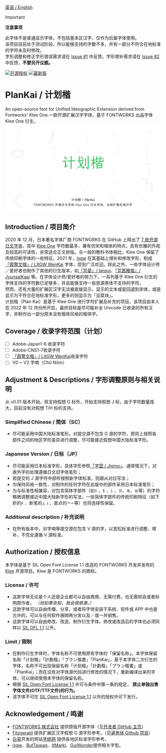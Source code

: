 [英语 / English](README.en.md)

> [!IMPORTANT]  
> **注意事项**
> 
> 此字体不是普通显示字体，不包括基本区汉字，仅作为后备字体使用。  
> 该项目目前处于测试阶段，所以能够支持的字数不多，并有一部分不符合在地标准的字符未及时修改。  
> 字形调整和修正字形错误需求请在 [Issue #1](https://github.com/Des-Magmeta/PlanKai/issues/1) 中反馈，字形增补需求请在 [Issue #2](https://github.com/Des-Magmeta/PlanKai/issues/2) 中反馈，**不要另开议题。**

[![开源授权](https://img.shields.io/github/license/Des-Magmeta/PlanKai?style=flat-square)](https://github.com/Des-Magmeta/PlanKai) 
 [![最新版](https://img.shields.io/github/release/Des-Magmeta/PlanKai?style=flat-square)](https://github.com/Des-Magmeta/PlanKai/releases/latest)  

# PlanKai / 计划楷

An open-source font for Unified Ideographic Extension derived from Fontworks' Klee One.一款开源扩展汉字字体，基于 FONTWORKS 出品字体 Klee One 衍生。
![](https://raw.githubusercontent.com/Des-Magmeta/PlanKai/main/images/PlanKai-1.jpg)  

## Introduction / 项目简介

2020 年 12 月，日本著名字体厂商 FONTWORKS 在 GitHub 上释出了 [7 款开源日文字体](https://github.com/fontworks-fonts)，其中 [Klee One](https://github.com/fontworks-fonts/Klee) 字符数最多，兼有仿宋和楷体的特点，具有优雅的外观及较高的可读性，非常适合正文排版。与一般的教科书体相比，Klee One 保留了传统印刷字体的一些特征。2021 年，[lxgw](https://github.com/lxgw) 在其基础上增补和修改字形，制成[「霞鹜文楷」/ LXGW WenKai](https://github.com/lxgw/LxgwWenKai) 字体，受到广泛欢迎。除此之外，一些字体设计师／爱好者也制作了其他的衍生版本，如[「芫荽」/ Iansui](https://github.com/ButTaiwan/iansui)、[「芫茜雅楷」/ JyunsaiKaai](https://github.com/ItMarki/jyunsaikaai) 等。在字体设计师/爱好者的努力下，一系列基于 Klee One 衍生的字体支持的字符数已足够多，并且能够支持一些思源黑体不支持的字符。  
然而，还有大量的扩展区汉字无法被直接显示，显示的文本或是回退到宋体，或是显示为不符合在地标准字形，更多的则显示为「豆腐块」。  
计划楷（Plan Kai）是基于 Klee One 进行字符扩展及补充的项目。该项目由本人在 2022 年 12 月份所开启，最终目标是尽可能补全 Unicode 已收录的所有汉字，并制作出一部分原本没有楷体风格的楷体字。

## Coverage / 收录字符范围（计划）
- [ ] Adobe-Japan1-6 收录字符  
- [ ] Adobe-CNS1-7收录字符  
- [ ] [「霞鹜文楷」/ LXGW WenKai](https://github.com/lxgw/LxgwWenKai)收录字符  
- [ ] V0 ~ V2 字喃（Chữ Nôm）

## Adjustment & Descriptions / 字形调整原则与相关说明

从 v0.01 版本开始，除支持假想 G 标外，开始支持假想 J 标，由于字符数量庞大，目前没有对假想 T/H 标的支持。  
### Simplified Chinese / 简体（SC）
- 尽可能采用中国大陆标准笔形。对提交源不包含 G 源的字符，原则上按照各部件之间的地区字形差异进行调整，尽可能接近假想中国大陆标准字形。
 
### Japanese Version / 日标（JP）
- 尽可能采用日本标准字形，具体字形参照[「字雲 / Jigmo」](https://kamichikoichi.github.io/jigmo/)。通常情况下，对表外字的处理遵循日文旧字体笔形；  
- 若提交的 J 源字符中部件按照新字体标准，则跟从对应写法；  
- 为保持风格一致性，对制作的任何字符在此版中的部件采用日本标准笔形；  
- 为与标准性相兼容，对包含简体字部件（如`饣`、`钅`、`讠`、`贝`、`车`、`长`等）的字符略微调整接近中国大陆新字形的写法，一些简体字部件的传统印刷特征（如下折的`纟`、断笔的`㇜㇙`、直点的`宀亠`等）也将选择性保留。

### Additional description / 补充说明
* 在所有版本中，对字喃等提交源仅包含 V 源的字，以宽松标准进行调整、增补，不完全遵循 V 源标准。 

## Authorization / 授权信息

本字体是基于 SIL Open Font License 1.1 改造的 FONTWORKS 开发并发布的 [Klee](https://github.com/fontworks-fonts/Klee) 开源项目。Klee 是 FONTWORKS 的商标。

### License / 许可  

- 这款字体无论是个人还是企业都可以自由商用，无需付费，也无需知会或者标明原作者。 *（但如果告知，我会很感激。）*
- 这款字体可以自由传播、分享，或者将字体安装于系统、软件或 APP 中也是允许的，可以与任何软件捆绑再分发以及／或一并销售。
- 这款字体可以自由修改、改造，制作衍生字体。修改或改造后的字体也必须同样以 [SIL OFL 1.1](https://scripts.sil.org/OFL) 公开。

### Limit / 限制  

- 在制作衍生字体时，字体名称不可使用原有字体的「保留名称」。本字体保留名称「计划楷」「計劃楷」「プラン楷書」「PlanKai」，基于本字体二次衍生的字体，名称不可出现保留名称「计划楷」「計劃楷」「プラン楷書」或「PlanKai」；而在没有对字体源代码进行修改的情况下，重新编译出来的字体，可以继续使用本字体的保留名称。
- 根据 [SIL Open Font License 1.1](https://scripts.sil.org/OFL) 许可与条件中第一条的规定， **禁止单独出售字体文件(OTF/TTF文件)的行为。**
- 该字体不可在 [SIL Open Font License 1.1](https://scripts.sil.org/OFL) 以外的授权许可下发行。

## Acknowledgement / 鸣谢

- [FONTWORKS 株式会社](http://fontworks.co.jp) 提供原版开源字体（见[开发者 GitHub 主页](https://github.com/fontworks-fonts/)）
- [Fitzgerald](https://github.com/Fitzgerald-Porthmouth-Koenigsegg/Plangothic-Project) 提供扩展区汉字假想 G 源字形参考。（见[遍黑体 Github 项目](https://github.com/Fitzgerald-Porthmouth-Koenigsegg/Plangothic-Project)）
- [白易](https://github.com/yi-bai)开发的网站[字统网](https://zi.tools) 提供各地区标准字形参考。
- [lxgw](https://github.com/lxgw)、[ButTaiwan](https://github.com/ButTaiwan)、[ItMarki](https://github.com/ItMarki)、[GuiWonder](https://github.com/GuiWonder/MoonStarsKai)提供相关字型。
